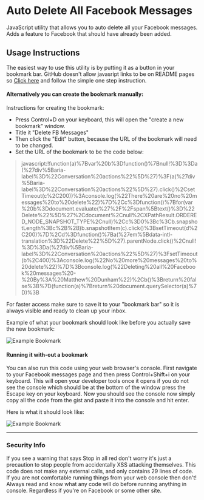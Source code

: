 # Auto Delete All Facebook Messages

JavaScript utility that allows you to auto delete all your Facebook messages. Adds a feature to Facebook that should have already been added.

## Usage Instructions 

The easiest way to use this utility is by putting it as a button in your bookmark bar. GitHub doesn't allow javasript links to be on README pages so [Click here](http://matthewdunham.net/del-fb-msgs.html) and follow the simple one step instruction.



#### Alternatively you can create the bookmark manually:

Instructions for creating the bookmark:

* Press Control+D on your keyboard, this will open the "create a new bookmark" window.
* Title it "Delete FB Messages" 
* Then click the "Edit" button, because the URL of the bookmark will need to be changed.
* Set the URL of the bookmark to be the code below:

> javascript:!function(a)%7Bvar%20b%3Dfunction()%7Bnull!%3D%3Da(%27div%5Baria-label%3D%22Conversation%20actions%22%5D%27)%3F(a(%27div%5Baria-label%3D%22Conversation%20actions%22%5D%27).click()%2CsetTimeout(c%2C200))%3Aconsole.log(%22There%20are%20no%20messages%20to%20delete%22)%7D%2Cc%3Dfunction()%7Bfor(var%20b%3Ddocument.evaluate(%27%2F%2Fspan%5Btext()%3D%22Delete%22%5D%27%2Cdocument%2Cnull%2CXPathResult.ORDERED_NODE_SNAPSHOT_TYPE%2Cnull)%2Cc%3D0%3Bc%3Cb.snapshotLength%3Bc%2B%2B)b.snapshotItem(c).click()%3BsetTimeout(d%2C200)%7D%2Cd%3Dfunction()%7Ba(%27em%5Bdata-intl-translation%3D%22Delete%22%5D%27).parentNode.click()%2Cnull!%3D%3Da(%27div%5Baria-label%3D%22Conversation%20actions%22%5D%27)%3FsetTimeout(b%2C400)%3Aconsole.log(%22No%20more%20messages%20to%20delete%22)%7D%3Bconsole.log(%22Deleting%20all%20Facebook%20messages%20-%20By%3A%20Matthew%20Dunham%22)%2Cb()%3Breturn%20false%3B%7D(function(a)%7Breturn%20document.querySelector(a)%7D)%3B

For faster access make sure to save it to your "bookmark bar" so it is always visible and ready to clean up your inbox. 


Example of what your bookmark should look like before you actually save the new bookmark:

![Example Bookmark](http://matthewdunham.net/example1.jpg)




#### Running it with-out a bookmark

You can also run this code using your web browser's console. First navigate to your Facebook messages page and then press Control+Shift+i on your keyboard. This will open your developer tools once it opens if you do not see the console which should be at the bottom of the window press the Escape key on your keyboard. Now you should see the console now simply copy all the code from the gist and paste it into the console and hit enter.

Here is what it should look like:

![Example Bookmark](http://matthewdunham.net/example2.jpg)


* * *


### Security Info

If you see a warning that says Stop in all red don't worry it's just a precaution to stop people from accidentally XSS attacking themselves. This code does not make any external calls, and only contains 29 lines of code. If you are not comfortable running things from your web console then don't! Always read and know what any code will do before running anything in console. Regardless if you're on Facebook or some other site.



